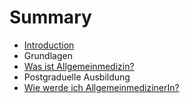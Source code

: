 # Summary

* [Introduction](README.md)
* Grundlagen
* [Was ist Allgemeinmedizin?](first-question.md)
* Postgraduelle Ausbildung
* [Wie werde ich AllgemeinmedizinerIn?](second-question.md)

